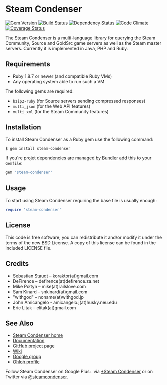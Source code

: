 Steam Condenser
===============

[![Gem Version](https://badge.fury.io/rb/steam-condenser.svg)](http://badge.fury.io/rb/steam-condenser)
[![Build Status](https://secure.travis-ci.org/koraktor/steam-condenser-ruby.png)](http://travis-ci.org/koraktor/steam-condenser-ruby)
[![Dependency Status](https://gemnasium.com/koraktor/steam-condenser-ruby.png)](https://gemnasium.com/koraktor/steam-condenser-ruby)
[![Code Climate](https://codeclimate.com/github/koraktor/steam-condenser-ruby.png)](https://codeclimate.com/github/koraktor/steam-condenser-ruby)
[![Coverage Status](https://coveralls.io/repos/koraktor/steam-condenser-ruby/badge.svg?branch=1.3-stable)](https://coveralls.io/r/koraktor/steam-condenser-ruby?branch=1.3-stable)

The Steam Condenser is a multi-language library for querying the Steam
Community, Source and GoldSrc game servers as well as the Steam master servers.
Currently it is implemented in Java, PHP and Ruby.

## Requirements

* Ruby 1.8.7 or newer (and compatible Ruby VMs)
* Any operating system able to run such a VM

The following gems are required:

* `bzip2-ruby` (for Source servers sending compressed responses)
* `multi_json` (for the Web API features)
* `multi_xml` (for the Steam Community features)

## Installation

To install Steam Condenser as a Ruby gem use the following command:

```bash
$ gem install steam-condenser
```

If you're projet dependencies are managed by [Bundler](http://gembundler.com)
add this to your `Gemfile`:

```ruby
gem 'steam-condenser'
```

## Usage

To start using Steam Condenser requiring the base file is usually enough:

```ruby
require 'steam-condenser'
```

## License

This code is free software; you can redistribute it and/or modify it under the
terms of the new BSD License. A copy of this license can be found in the
included LICENSE file.

## Credits

* Sebastian Staudt – koraktor(at)gmail.com
* DeFirence – defirence(at)defirence.za.net
* Mike Połtyn – mike(at)railslove.com
* Sam Kinard – snkinard(at)gmail.com
* "withgod" – noname(at)withgod.jp
* John Amicangelo - amicangelo.j(at)husky.neu.edu
* Eric Litak – elitak(at)gmail.com

## See Also

* [Steam Condenser home](http://koraktor.de/steam-condenser)
* [Documentation](http://rubydoc.info/gems/steam-condenser)
* [GitHub project page](https://github.com/koraktor/steam-condenser)
* [Wiki](https://github.com/koraktor/steam-condenser/wiki)
* [Google group](http://groups.google.com/group/steam-condenser)
* [Ohloh profile](http://www.ohloh.net/projects/steam-condenser)

Follow Steam Condenser on Google Plus+ via
[+Steam Condenser](https://plus.google.com/b/109400543549250623875/109400543549250623875)
or on Twitter via [@steamcondenser](https://twitter.com/steamcondenser).
